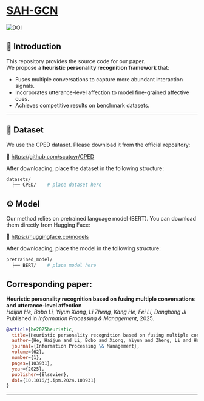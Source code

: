 
# [SAH-GCN](https://github.com/hjh59/SAH-GCN)
[![DOI](https://img.shields.io/badge/DOI-10.1016%2Fj.ipm.2024.103931-blue.svg)](https://doi.org/10.1016/j.ipm.2024.103931)


## 🚀 Introduction
This repository provides the source code for our paper.  
We propose a **heuristic personality recognition framework** that:  
- Fuses multiple conversations to capture more abundant interaction signals.  
- Incorporates utterance-level affection to model fine-grained affective cues.  
- Achieves competitive results on benchmark datasets.  

---
## 📂 Dataset
We use the CPED dataset. Please download it from the official repository:  

🔗 https://github.com/scutcyr/CPED

After downloading, place the dataset in the following structure:
```bash
datasets/
  ├── CPED/    # place dataset here
```

## ⚙️ Model
Our method relies on pretrained language model (BERT).
You can download them directly from Hugging Face:

🔗 https://huggingface.co/models

After downloading, place the model in the following structure:
```bash
pretrained_model/
  ├── BERT/    # place model here
```

## Corresponding paper:  
**Heuristic personality recognition based on fusing multiple conversations and utterance-level affection**  
*Haijun He, Bobo Li, Yiyun Xiong, Li Zheng, Kang He, Fei Li, Donghong Ji*  
Published in *Information Processing & Management*, 2025.
```bibtex
@article{he2025heuristic,
  title={Heuristic personality recognition based on fusing multiple conversations and utterance-level affection},
  author={He, Haijun and Li, Bobo and Xiong, Yiyun and Zheng, Li and He, Kang and Li, Fei and Ji, Donghong},
  journal={Information Processing \& Management},
  volume={62},
  number={1},
  pages={103931},
  year={2025},
  publisher={Elsevier},
  doi={10.1016/j.ipm.2024.103931}
}
```
---
